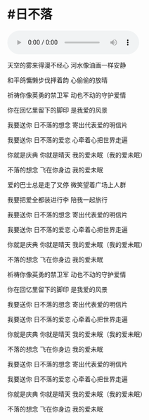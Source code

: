 # #日不落

<audio controls="controls" src="https://www.qqmc.com/mp3/music312341.mp3" data-src=""></audio>

天空的雾来得漫不经心 河水像油画一样安静

和平鸽慵懒步伐押着韵 心偷偷的放晴

祈祷你像英勇的禁卫军 动也不动的守护爱情

你在回忆里留下的脚印 是我爱的风景

我要送你 日不落的想念 寄出代表爱的明信片

我要送你 日不落的爱恋 心牵着心把世界走遍

你就是庆典 你就是晴天 我的爱未眠（我的爱未眠）

不落的想念 飞在你身边 我的爱未眠

爱的巴士总是走了又停 微笑望着广场上人群

我要把爱全都装进行李 陪我一起旅行

我要送你 日不落的想念 寄出代表爱的明信片

我要送你 日不落的爱恋 心牵着心把世界走遍

你就是庆典 你就是晴天 我的爱未眠（我的爱未眠）

不落的想念 飞在你身边 我的爱未眠

祈祷你像英勇的禁卫军 动也不动的守护爱情

你在回忆里留下的脚印 是我爱的风景

我要送你 日不落的想念 寄出代表爱的明信片

我要送你 日不落的爱恋 心牵着心把世界走遍

你就是庆典 你就是晴天 我的爱未眠（我的爱未眠）

不落的想念 飞在你身边 我的爱未眠

我要送你 日不落的想念 寄出代表爱的明信片

我要送你 日不落的爱恋 心牵着心把世界走遍

你就是庆典 你就是晴天 我的爱未眠（我的爱未眠）

不落的想念 飞在你身边 我的爱未眠
